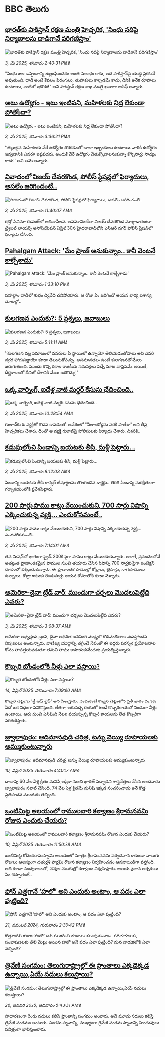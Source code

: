 # BBC తెలుగు## [భారత్‌కు పాకిస్తాన్ రక్షణ మంత్రి హెచ్చరిక, 'సింధు నదిపై నిర్మాణాలను దాడిగానే పరిగణిస్తాం'](https://www.bbc.com/telugu/articles/cvg7xvnq4dqo?at_campaign=githubrss)![భారత్‌కు పాకిస్తాన్ రక్షణ మంత్రి హెచ్చరిక, 'సింధు నదిపై నిర్మాణాలను దాడిగానే పరిగణిస్తాం'](https://ichef.bbci.co.uk/ace/standard/240/cpsprodpb/c8ee/live/1cec1e70-2826-11f0-b26b-ab62c890638b.jpg)_3, మే 2025, శనివారం 2:40:31 PMకి_"సింధు జల ఒప్పందాన్ని ఉల్లంఘించడం అంత సులభం కాదు, అది పాకిస్తాన్‌పై యుద్ధ ప్రకటనే అవుతుంది. దాడి అంటే కేవలం ఫిరంగులు, తుపాకులు కాల్చడమే కాదు, దీనికి అనేక రూపాలు ఉంటాయి, వాటిలో ఇదొకటి" అని పాకిస్తాన్ రక్షణ శాఖ మంత్రి ఖవాజా ఆసిఫ్ అన్నారు.## [అటు ఉద్యోగం - ఇటు ఇంటిపని, మహిళలకు నిద్ర లేకుండా పోతోందా?](https://www.bbc.com/telugu/articles/c3r8qn2pr77o?at_campaign=githubrss)![అటు ఉద్యోగం - ఇటు ఇంటిపని, మహిళలకు నిద్ర లేకుండా పోతోందా?](https://ichef.bbci.co.uk/ace/standard/240/cpsprodpb/7976/live/45c24530-2836-11f0-8f57-b7237f6a66e6.jpg)_3, మే 2025, శనివారం 3:36:21 PMకి_‘‘తల్లులైన మహిళలకు వేరే ఉద్యోగం దొరకడంలో చాలా ఇబ్బందులు ఉంటాయి. వారికి ఉద్యోగం ఇవ్వడానికి ఎవరూ ఇష్టపడరు. అందుకే వేరే ఉద్యోగం వెతుక్కోవాలనుకున్నా కొన్నిసార్లు సాధ్యం కాదు’’ అని ఆమె అన్నారు.## [వివాదంలో విజయ్ దేవరకొండ, పోలీస్ స్టేషన్లలో ఫిర్యాదులు, అసలేం జరిగిందంటే..](https://www.bbc.com/telugu/articles/c05n4my4n57o?at_campaign=githubrss)![వివాదంలో విజయ్ దేవరకొండ, పోలీస్ స్టేషన్లలో ఫిర్యాదులు, అసలేం జరిగిందంటే..](https://ichef.bbci.co.uk/ace/standard/240/cpsprodpb/b579/live/b238f080-280c-11f0-8f57-b7237f6a66e6.png)_3, మే 2025, శనివారం 11:40:07 AMకి_రెట్రో సినిమా ఈ‌వెంట్‌లో ఆదివాసీలను అవమానించేలా విజయ్ దేవరకొండ మాట్లాడారంటూ ట్రైబల్ లాయర్స్ అసోసియేషన్ ఏప్రిల్ 30న హైదరాబాద్‌లోని ఎస్ఆర్ నగర్ పోలీస్ స్టేషన్‌లో ఫిర్యాదు చేసింది.## [Pahalgam Attack: 'మేం ప్రాంక్ అనుకున్నాం.. కానీ వెంటనే కాల్చేశాడు'](https://www.bbc.com/telugu/articles/cvgpxvvy99lo?at_campaign=githubrss)![Pahalgam Attack: 'మేం ప్రాంక్ అనుకున్నాం.. కానీ వెంటనే కాల్చేశాడు'](https://ichef.bbci.co.uk/ace/standard/240/cpsprodpb/82be/live/0f33af90-2822-11f0-b26b-ab62c890638b.jpg)_3, మే 2025, శనివారం 1:33:10 PMకి_పహల్గాం దాడిలో శుభం ద్వివేది చనిపోయారు. ఆ రోజు ఏం జరిగిందో ఆయన భార్య ఐశాన్య మాటల్లో..## [కులగణన ఎందుకు?: 5 ప్రశ్నలు, జవాబులు](https://www.bbc.com/telugu/articles/crm39g0l19jo?at_campaign=githubrss)![కులగణన ఎందుకు?: 5 ప్రశ్నలు, జవాబులు](https://ichef.bbci.co.uk/ace/standard/240/cpsprodpb/4022/live/5ffa3460-27a7-11f0-a545-f973eec27b77.jpg)_3, మే 2025, శనివారం 5:11:11 AMకి_'‘కులగణన వల్ల సమాజంలో వనరులు ఏ స్థాయిలో ఉన్నాయో తెలియడంతోపాటు అవి ఎవరి దగ్గర పోగుపడ్డాయో కూడా తెలుసుకోవచ్చు. అసమానతలు ఉంటే కులగణనతో మేలు జరుగుతుంది. ముందు కొన్ని రకాల రాజకీయ సమస్యలు వచ్చే మాట వాస్తవమే. అయితే, దీర్ఘకాలంలో దీనితో దేశానికి మేలు జరగొచ్చు''## [ఒక్క వార్నింగ్‌, ఐదేళ్ల నాటి మర్డర్ కేసును ఛేదించింది..](https://www.bbc.com/telugu/articles/cg72k4pz9y1o?at_campaign=githubrss)![ఒక్క వార్నింగ్‌, ఐదేళ్ల నాటి మర్డర్ కేసును ఛేదించింది..](https://ichef.bbci.co.uk/ace/standard/240/cpsprodpb/2039/live/36e50200-2809-11f0-9f2d-89a464d68a3d.jpg)_3, మే 2025, శనివారం 10:28:54 AMకి_గులాబ్‌కు ఓ వ్యక్తితో గొడవ కావడంతో, ఆవేశంలో "నీలాంటోళ్లను నరికి పాతేశా" అని తీవ్ర హెచ్చరికలు చేశారు. దీంతో ఆ వ్యక్తి గులాబ్‌పై పోలీసులకు ఫిర్యాదు చేశారు. చివరికి..## [కడుపులోంచి పిండాన్ని బయటకు తీసి, మళ్లీ పెట్టారు...  ](https://www.bbc.com/telugu/articles/ckg27x55l1ko?at_campaign=githubrss)![కడుపులోంచి పిండాన్ని బయటకు తీసి, మళ్లీ పెట్టారు...  ](https://ichef.bbci.co.uk/ace/standard/240/cpsprodpb/b253/live/0e411300-27f2-11f0-8c66-ebf25fc2cfef.jpg)_3, మే 2025, శనివారం 8:12:03 AMకి_పిండాన్ని బయటకు తీసి కాన్సర్ టిష్యూలను తొలగించిన డాక్టర్లు.. తిరిగి పిండాన్ని సురక్షితంగా గర్భాశయంలోకి ప్రవేశపెట్టారు.## [200 సార్లు పాము కాట్లు వేయించుకుని, 700 సార్లు విషాన్ని ఎక్కించుకున్న వ్యక్తి... ఎందుకోసమంటే..](https://www.bbc.com/telugu/articles/cr4nyx3y507o?at_campaign=githubrss)![200 సార్లు పాము కాట్లు వేయించుకుని, 700 సార్లు విషాన్ని ఎక్కించుకున్న వ్యక్తి... ఎందుకోసమంటే..](https://ichef.bbci.co.uk/ace/standard/240/cpsprodpb/968b/live/c98e0410-27ca-11f0-8f57-b7237f6a66e6.jpg)_3, మే 2025, శనివారం 7:14:01 AMకి_తన మిషన్‌లో భాగంగా ఫ్రైడ్ 200కి పైగా పాము కాట్లు వేయించుకున్నారు. అలాగే, ప్రపంచంలోనే అత్యంత ప్రాణాంతకమైన పాముల నుంచి తయారు చేసిన విషాన్ని 700 సార్లకు పైగా ఇంజెక్షన్ రూపంలో ఎక్కించుకున్నారు. ఈ ప్రాణాంతక పాముల్లో కోబ్రాలు, తైపాన్లు, నాగుపాములు ఉన్నాయి. కోబ్రా కాటుకు రెండుసార్లు ఆయన కోమాలోకి కూడా వెళ్ళారు.## [అమెరికా-చైనా ట్రేడ్ వార్: ముందుగా చర్చలు మొదలుపెట్టేది ఎవరు? ](https://www.bbc.com/telugu/articles/c3dk70y2328o?at_campaign=githubrss)![అమెరికా-చైనా ట్రేడ్ వార్: ముందుగా చర్చలు మొదలుపెట్టేది ఎవరు? ](https://ichef.bbci.co.uk/ace/standard/240/cpsprodpb/a691/live/80a2c7f0-271a-11f0-b26b-ab62c890638b.jpg)_3, మే 2025, శనివారం 3:08:37 AMకి_అమెరికా అధ్యక్షుడు ట్రంప్, చైనా అధినేత జిన్‌పింగ్ మధ్యలో కోడిపందేలాట నడుస్తోందని నిపుణులు అంటున్నారు. వాణిజ్య యుద్ధాన్ని తగ్గించే నెపంతో ఈ ఇద్దరు పరస్పర ప్రయోజనాల కోసం తాపత్రయపడుతూ తమని తాము కాపాడుకునేందుకు ప్రయత్నిస్తున్నారు.## [కొబ్బరి బోండంలోకి నీళ్లు ఎలా వస్తాయి?](https://www.bbc.com/telugu/articles/czjn4mzxxy8o?at_campaign=githubrss)![కొబ్బరి బోండంలోకి నీళ్లు ఎలా వస్తాయి?](https://ichef.bbci.co.uk/ace/standard/240/cpsprodpb/46c5/live/684a55e0-18fd-11f0-8b11-7756b7b808cc.jpg)_14, ఏప్రిల్ 2025, సోమవారం 7:09:00 AMకి_కొబ్బరి చెట్టును 'ట్రీ ఆఫ్ లైఫ్' అని పిలుస్తారు. ఎందుకంటే కొబ్బరి చెట్టులోని ప్రతీ భాగం మనకు ఏదో ఒక విధంగా పనికొస్తుంది. లేతగా, ఆకుపచ్చ రంగులో ఉండే కొబ్బరికాయలో నిండుగా నీళ్లు ఉంటాయి. ఆరు నుంచి ఎనిమిది నెలల వయస్సున్న కొబ్బరి కాయలను లేత కొబ్బరిగా పరిగణిస్తారు.## [జ్వాలాపురం: ఆదిమానవుడి చరిత్ర, టన్ను వెయ్యి రూపాయలకు అమ్ముకుంటున్నారు ](https://www.bbc.com/telugu/articles/creqqnwdd5qo?at_campaign=githubrss)![జ్వాలాపురం: ఆదిమానవుడి చరిత్ర, టన్ను వెయ్యి రూపాయలకు అమ్ముకుంటున్నారు ](https://ichef.bbci.co.uk/ace/standard/240/cpsprodpb/765e/live/b472e2d0-15b4-11f0-842b-a7355694993d.jpg)_10, ఏప్రిల్ 2025, గురువారం 4:40:17 AMకి_దాదాపు 60 వేల ఏళ్ల క్రితం మనిషి ఆఫ్రికా నుంచి భారత్ వచ్చాడని శాస్త్రవేత్తలు వేసిన అంచనాను జ్వాలాపురం సవాల్ చేసింది. 74 వేల ఏళ్ల క్రితమే మనిషి ఇక్కడ సంచరించాడు అనే కొత్త ప్రతిపాదన ముందుకు తెచ్చింది.## [ఒంటిమిట్ట ఆలయంలో రాములవారి కల్యాణం శ్రీరామనవమి రోజున ఎందుకు చేయరు?](https://www.bbc.com/telugu/articles/ce822j5e465o?at_campaign=githubrss)![ఒంటిమిట్ట ఆలయంలో రాములవారి కల్యాణం శ్రీరామనవమి రోజున ఎందుకు చేయరు?](https://ichef.bbci.co.uk/ace/standard/240/cpsprodpb/fed5/live/25534d40-1601-11f0-b58a-6113af226972.jpg)_10, ఏప్రిల్ 2025, గురువారం 11:50:28 AMకి_ఒంటిమిట్ట కోదండరామస్వామి ఆలయంలో మాత్రం శ్రీరామ నవమి పర్వదినాన కాకుండా నాలుగు రోజులు ఆలస్యంగా చతుర్దశి పౌర్ణమి రోజున కల్యాణం నిర్వహించడం ఆనవాయితీగా వస్తోంది. అది కూడా సంధ్యకాలంలో, వెన్నెల వెలుగుల్లో కల్యాణం నిర్వహిస్తారు. ఆలయ ప్రధాన అర్చకులు ఏం చెప్పారంటే..## [ఫోన్ ఎత్తగానే ‘హలో’ అని ఎందుకు అంటాం, ఆ పదం ఎలా పుట్టింది?](https://www.bbc.com/telugu/articles/cgj7x7gdjq4o?at_campaign=githubrss)![ఫోన్ ఎత్తగానే ‘హలో’ అని ఎందుకు అంటాం, ఆ పదం ఎలా పుట్టింది?](https://ichef.bbci.co.uk/ace/standard/240/cpsprodpb/0618/live/7a20ebb0-a807-11ef-b21e-5359bd56d02f.jpg)_21, నవంబర్ 2024, గురువారం 2:33:42 PMకి_కొత్తవారిని కూడా ‘హలో’ అని పలకరించి మాటలు కలుపుతుంటాం.  పరిచయాలకు, సంభాషణలకు తొలి మెట్టు అయిన హలో అనే పదం ఎలా పుట్టింది? మన వాడుకలోకి ఎలా వచ్చింది?## [త్రివేణి సంగమం: తెలుగురాష్ట్రాల్లో ఈ ప్రాంతాలు ఎక్కడెక్కడ ఉన్నాయి,ఏయే నదులు కలుస్తాయి? ](https://www.bbc.com/telugu/articles/cz7elrr17jeo?at_campaign=githubrss)![త్రివేణి సంగమం: తెలుగురాష్ట్రాల్లో ఈ ప్రాంతాలు ఎక్కడెక్కడ ఉన్నాయి,ఏయే నదులు కలుస్తాయి? ](https://ichef.bbci.co.uk/ace/standard/240/cpsprodpb/9dad/live/7f50e780-da42-11ef-a37f-eba91255dc3d.jpg)_26, జనవరి 2025, ఆదివారం 5:43:31 AMకి_సాధారణంగా రెండు నదులు కలిసే ప్రాంతాన్ని సంగమం అంటారు. అదే మూడు నదులు కలిస్తే త్రివేణి సంగమం అంటారు. సంగమ స్నానాన్ని, ముఖ్యంగా త్రివేణి సంగమ స్నానాన్ని హిందువులు పవిత్రంగా భావిస్తుంటారు.